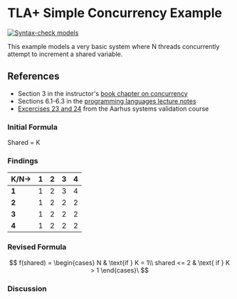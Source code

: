 # TLA+ Simple Concurrency Example

[![Syntax-check models](https://github.com/lucformalmethodscourse/simpleconcurrency-tla/actions/workflows/main.yml/badge.svg)](https://github.com/lucformalmethodscourse/simpleconcurrency-tla/actions/workflows/main.yml)

This example models a very basic system where N threads concurrently attempt to increment a shared variable.

## References

- Section 3 in the instructor's [book chapter on concurrency](https://arxiv.org/abs/1705.02899)
- Sections 6.1-6.3 in the [programming languages lecture notes](https://lucproglangcourse.github.io/concurrency.html)
- [Excercises 23 and 24](homes.cs.aau.dk/~kgl/esv04/exercises/#Exercise_23) from the Aarhus systems validation course

### **Initial Formula**

Shared = K

### **Findings**

| **K/N->** | **1**|   **2**  | **3** |  **4**  |
|-----------|------|----------|-------|---------|
| **1**     |   1  |     2    |   3   |    4    |
| **2**     |   1  |     2    |   2   |    2    |
| **3**     |   1  |     2    |   2   |    2    |
| **4**     |   1  |     2    |   2   |    2    |

### **Revised Formula**

$$
f(shared) = \begin{cases} N & \text{if } K = 1\\
                          shared <= 2 & \text{ if } K > 1
\end{cases}\
$$
### **Discussion**

